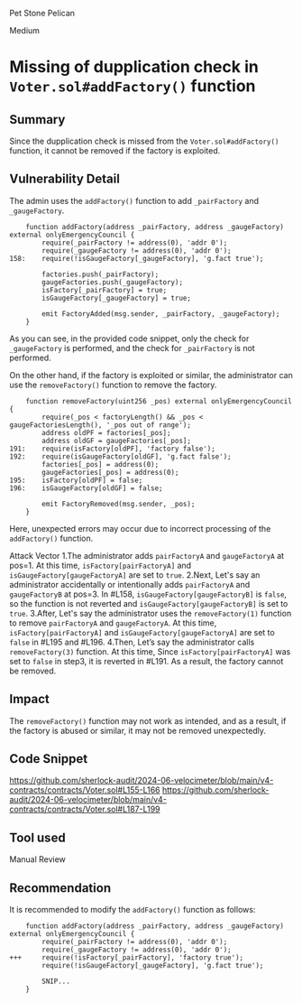 Pet Stone Pelican

Medium

# Missing of dupplication check in `Voter.sol#addFactory()` function

## Summary
Since the dupplication check is missed from the `Voter.sol#addFactory()` function, it cannot be removed if the factory is exploited.
## Vulnerability Detail
The admin uses the `addFactory()` function to add `_pairFactory` and `_gaugeFactory`.
```solidity
    function addFactory(address _pairFactory, address _gaugeFactory) external onlyEmergencyCouncil {
        require(_pairFactory != address(0), 'addr 0');
        require(_gaugeFactory != address(0), 'addr 0');
158:    require(!isGaugeFactory[_gaugeFactory], 'g.fact true');

        factories.push(_pairFactory);
        gaugeFactories.push(_gaugeFactory);
        isFactory[_pairFactory] = true;
        isGaugeFactory[_gaugeFactory] = true;

        emit FactoryAdded(msg.sender, _pairFactory, _gaugeFactory);
    }
```
As you can see, in the provided code snippet, only the check for `_gaugeFactory` is performed, and the check for `_pairFactory` is not performed.

On the other hand, if the factory is exploited or similar, the administrator can use the `removeFactory()` function to remove the factory.
```solidity
    function removeFactory(uint256 _pos) external onlyEmergencyCouncil {
        require(_pos < factoryLength() && _pos < gaugeFactoriesLength(), '_pos out of range');
        address oldPF = factories[_pos];
        address oldGF = gaugeFactories[_pos];
191:    require(isFactory[oldPF], 'factory false');
192:    require(isGaugeFactory[oldGF], 'g.fact false');
        factories[_pos] = address(0);
        gaugeFactories[_pos] = address(0);
195:    isFactory[oldPF] = false;
196:    isGaugeFactory[oldGF] = false;

        emit FactoryRemoved(msg.sender, _pos);
    }
```
Here, unexpected errors may occur due to incorrect processing of the `addFactory()` function.

Attack Vector
  1.The administrator adds `pairFactoryA` and `gaugeFactoryA` at pos=1.
    At this time, `isFactory[pairFactoryA]` and `isGaugeFactory[gaugeFactoryA]` are set to `true`.
  2.Next, Let's say an administrator accidentally or intentionally adds `pairFactoryA` and `gaugeFactoryB` at pos=3.
    In #L158, `isGaugeFactory[gaugeFactoryB]` is `false`, so the function is not reverted and `isGaugeFactory[gaugeFactoryB]` is set to `true`.
  3.After, Let's say the administrator uses the `removeFactory(1)` function to remove `pairFactoryA` and `gaugeFactoryA`.
    At this time, `isFactory[pairFactoryA]` and `isGaugeFactory[gaugeFactoryA]` are set to `false` in #L195 and #L196.
  4.Then, Let’s say the administrator calls `removeFactory(3)` function.
    At this time, Since `isFactory[pairFactoryA]` was set to `false` in step3, it is reverted in #L191.
    As a result, the factory cannot be removed.
## Impact
The `removeFactory()` function may not work as intended, and as a result, if the factory is abused or similar, it may not be removed unexpectedly.
## Code Snippet
https://github.com/sherlock-audit/2024-06-velocimeter/blob/main/v4-contracts/contracts/Voter.sol#L155-L166
https://github.com/sherlock-audit/2024-06-velocimeter/blob/main/v4-contracts/contracts/Voter.sol#L187-L199
## Tool used

Manual Review

## Recommendation
It is recommended to modify the `addFactory()` function as follows:
```solidity
    function addFactory(address _pairFactory, address _gaugeFactory) external onlyEmergencyCouncil {
        require(_pairFactory != address(0), 'addr 0');
        require(_gaugeFactory != address(0), 'addr 0');
+++     require(!isFactory[_pairFactory], 'factory true');
        require(!isGaugeFactory[_gaugeFactory], 'g.fact true');

        SNIP...
    }
```